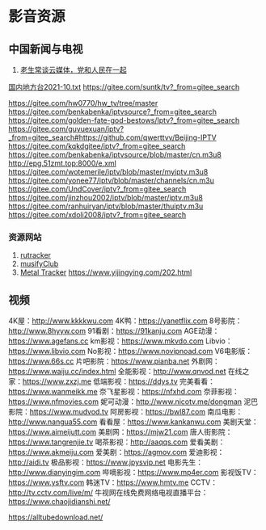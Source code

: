 # 影音资源

## 中国新闻与电视
1. [老生常谈云媒体，党和人民在一起](https://laosheng.top/fly/)

[国内地方台2021-10.txt](https://github.com/wmenjoy-music/vms/files/7512001/2021-10.txt)
https://gitee.com/suntk/tv?_from=gitee_search

https://gitee.com/hw0770/hw_tv/tree/master
https://gitee.com/benkabenka/iptvsource?_from=gitee_search
https://gitee.com/golden-fate-god-bestows/Iptv?_from=gitee_search
https://gitee.com/guyuexuan/iptv?_from=gitee_search#https://github.com/qwerttvv/Beijing-IPTV
https://gitee.com/kqkdgitee/iptv?_from=gitee_search
https://gitee.com/benkabenka/iptvsource/blob/master/cn.m3u8
http://epg.51zmt.top:8000/e.xml
https://gitee.com/wotemerile/iptv/blob/master/myiptv.m3u8
https://gitee.com/yonee77/iptv/blob/master/channels/cn.m3u
https://gitee.com/UndCover/iptv?_from=gitee_search
https://gitee.com/jinzhou2002/iptv/blob/master/iptv.m3u8
https://gitee.com/ranhuiryan/iptv/blob/master/thuiptv.m3u
https://gitee.com/xdoli2008/iptv?_from=gitee_search
### 资源网站
1. [rutracker](http://rutracker.org/forum/index.php)
1. [musifyClub](https://w1.musify.club/)
1. [Metal Tracker](metal-tracker.com)
https://www.yijingying.com/202.html


## 视频
4K屋：http://www.kkkkwu.com
4K鸭：https://yanetflix.com
8号影院：http://www.8hyyw.com
91看剧：https://91kanju.com
AGE动漫：https://www.agefans.cc
km影视：https://www.mkvdo.com
Libvio：https://www.libvio.com
No影视：https://www.novipnoad.com
V6电影版：https://www.66s.cc
片吧影院：https://www.pianba.net
外剧网：https://www.waiju.cc/index.html
全能影视：http://www.qnvod.net
在线之家：https://www.zxzj.me
低端影视：https://ddys.tv
完美看看：https://www.wanmeikk.me
奈飞星影视：https://nfxhd.com
奈菲影视：https://www.nfmovies.com
妮可动漫：http://www.nicotv.me/dongman
泥巴影院：https://www.mudvod.tv
阿房影视：https://bwl87.com
南瓜电影：http://www.nangua55.com
看看屋：https://www.kankanwu.com
美剧天堂：https://www.aimeijutt.com
美剧网：https://mjw21.com
唐人街影院：https://www.tangrenjie.tv
喝茶影视：http://aaqqs.com
爱看美剧：https://www.akmeiju.com
爱美剧：https://agmov.com
爱迪影视：http://aidi.tv
极品影视：https://www.jpysvip.net
电影先生：http://www.dianyingim.com
哔嘀影视：https://www.mp4er.com
影视饭TV：https://www.ysftv.com
韩迷TV：https://www.hmtv.me
CCTV：http://tv.cctv.com/live/m/
牛视网在线免费网络电视直播平台：https://www.chaojidianshi.net/

https://alltubedownload.net/
